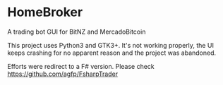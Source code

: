 # HomeBroker
A trading bot GUI for BitNZ and MercadoBitcoin

This project uses Python3 and GTK3+. It's not working properly, the UI keeps crashing for no apparent reason and the project was abandoned. 

Efforts were redirect to a F# version. Please check https://github.com/agfp/FsharpTrader
